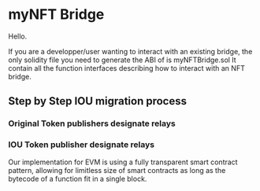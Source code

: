 # myNFT Bridge

Hello.

If you are a developper/user wanting to interact with an existing bridge, the only solidity file you need to generate the ABI of is myNFTBridge.sol
It contain all the function interfaces describing how to interact with an NFT bridge.

## Step by Step IOU migration process

### Original Token publishers designate relays

### IOU Token publisher designate relays



Our implementation for EVM is using a fully transparent smart contract pattern, allowing for limitless size of smart contracts as long as the bytecode of a function fit in a single block.